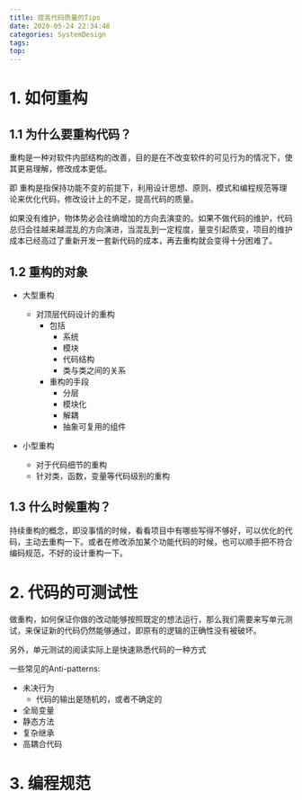 ```yaml
---
title: 提高代码质量的Tips
date: 2020-05-24 22:34:48
categories: SystemDesign
tags:
top:
---
```

# 1. 如何重构

## 1.1 为什么要重构代码？
重构是一种对软件内部结构的改善，目的是在不改变软件的可见行为的情况下，使其更易理解，修改成本更低。

即 重构是指保持功能不变的前提下，利用设计思想、原则、模式和编程规范等理论来优化代码，修改设计上的不足，提高代码的质量。

如果没有维护，物体势必会往熵增加的方向去演变的。如果不做代码的维护，代码总归会往越来越混乱的方向演进，当混乱到一定程度，量变引起质变，项目的维护成本已经高过了重新开发一套新代码的成本，再去重构就会变得十分困难了。

## 1.2 重构的对象

+ 大型重构
    + 对顶层代码设计的重构
        + 包括 
            + 系统
            + 模块
            + 代码结构
            + 类与类之间的关系
        + 重构的手段
            + 分层
            + 模块化
            + 解耦
            + 抽象可复用的组件


+ 小型重构
    + 对于代码细节的重构
    + 针对类，函数，变量等代码级别的重构

## 1.3 什么时候重构？ 

持续重构的概念，即没事情的时候，看看项目中有哪些写得不够好，可以优化的代码，主动去重构一下。或者在修改添加某个功能代码的时候，也可以顺手把不符合编码规范，不好的设计重构一下。



# 2. 代码的可测试性

做重构，如何保证你做的改动能够按照既定的想法运行，那么我们需要来写单元测试，来保证新的代码仍然能够通过，即原有的逻辑的正确性没有被破坏。

另外，单元测试的阅读实际上是快速熟悉代码的一种方式

一些常见的Anti-patterns:

+ 未决行为
    + 代码的输出是随机的，或者不确定的
+ 全局变量
+ 静态方法
+ 复杂继承
+ 高耦合代码

# 3. 编程规范